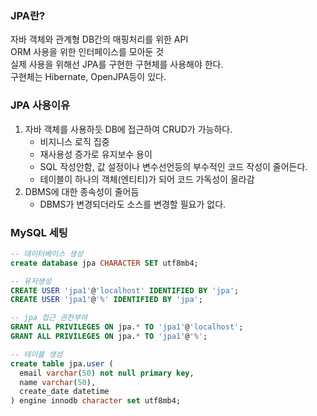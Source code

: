 ### JPA란?
자바 객체와 관계형 DB간의 매핑처리를 위한 API  
ORM 사용을 위한 인터페이스를 모아둔 것  
실제 사용을 위해선 JPA를 구현한 구현체를 사용해야 한다.   
구현체는 Hibernate, OpenJPA등이 있다.   
### JPA 사용이유
1. 자바 객체를 사용하듯 DB에 접근하여 CRUD가 가능하다.  
   - 비지니스 로직 집중
   - 재사용성 증가로 유지보수 용이
   - SQL 작성안함, 값 설정이나 변수선언등의 부수적인 코드 작성이 줄어든다.
   - 테이블이 하나의 객체(엔티티)가 되어 코드 가독성이 올라감
2. DBMS에 대한 종속성이 줄어듬
   - DBMS가 변경되더라도 소스를 변경할 필요가 없다.
   
### MySQL 세팅
  ```sql
  -- 데이터베이스 생성
  create database jpa CHARACTER SET utf8mb4;

  -- 유저생성
  CREATE USER 'jpa1'@'localhost' IDENTIFIED BY 'jpa';
  CREATE USER 'jpa1'@'%' IDENTIFIED BY 'jpa';

  -- jpa 접근 권한부여
  GRANT ALL PRIVILEGES ON jpa.* TO 'jpa1'@'localhost';
  GRANT ALL PRIVILEGES ON jpa.* TO 'jpa1'@'%';

  -- 테이블 생성
  create table jpa.user (
    email varchar(50) not null primary key,
    name varchar(50),
    create_date datetime
  ) engine innodb character set utf8mb4;
  ```
  
